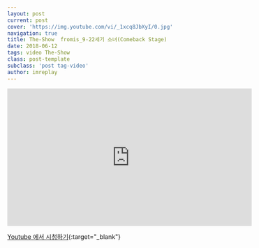 ```yaml
---
layout: post
current: post
cover: 'https://img.youtube.com/vi/_1xcq8JbXyI/0.jpg'
navigation: true
title: The-Show  fromis_9-22세기 소녀(Comeback Stage)
date: 2018-06-12
tags: video The-Show
class: post-template
subclass: 'post tag-video'
author: imreplay
---
```




<iframe width="560" height="315" src="https://www.youtube.com/embed/_1xcq8JbXyI?rel=0" frameborder="0" allow="autoplay; encrypted-media" allowfullscreen></iframe>


[Youtube 에서 시청하기](https://www.youtube.com/watch?v=_1xcq8JbXyI){:target="_blank"}
